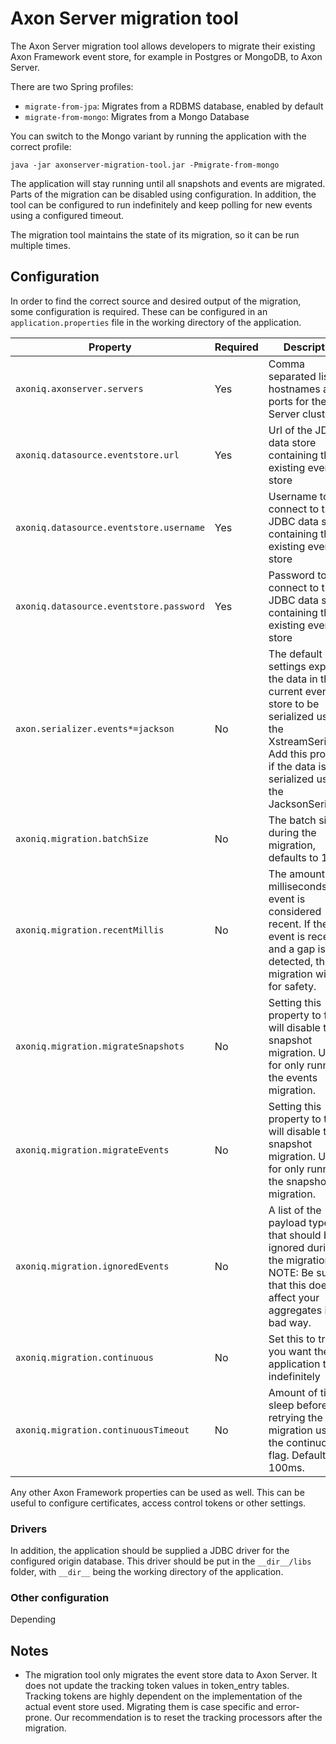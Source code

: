 # Axon Server migration tool

The Axon Server migration tool allows developers to migrate their existing Axon Framework event store, for example in
Postgres or MongoDB, to Axon Server.

There are two Spring profiles:

- `migrate-from-jpa`: Migrates from a RDBMS database, enabled by default
- `migrate-from-mongo`: Migrates from a Mongo Database

You can switch to the Mongo variant by running the application with the correct profile:

`java -jar axonserver-migration-tool.jar -Pmigrate-from-mongo`

The application will stay running until all snapshots and events are migrated. Parts of the migration can be disabled
using configuration. In addition, the tool can be configured to run indefinitely and keep polling for new events using a
configured timeout.

The migration tool maintains the state of its migration, so it can be run multiple times.

## Configuration

In order to find the correct source and desired output of the migration, some configuration is required. These can be
configured in an `application.properties` file in the working directory of the application.

| Property                                | Required | Description                                                                                                                                                                            |
|-----------------------------------------|----------|----------------------------------------------------------------------------------------------------------------------------------------------------------------------------------------|
| `axoniq.axonserver.servers`             | Yes      | Comma separated list of hostnames and ports for the Axon Server cluster.                                                                                                               |
| `axoniq.datasource.eventstore.url`      | Yes      | Url of the JDBC data store containing the existing event store                                                                                                                         |
| `axoniq.datasource.eventstore.username` | Yes      | Username to connect to the JDBC data store containing the existing event store                                                                                                         |
| `axoniq.datasource.eventstore.password` | Yes      | Password to connect to the JDBC data store containing the existing event store                                                                                                         |
| `axon.serializer.events*=jackson`       | No       | The default settings expect the data in the current event store to be serialized using the XstreamSerializer. Add this property if the data is serialized using the JacksonSerializer. |
| `axoniq.migration.batchSize`            | No       | The batch size during the migration, defaults to 100                                                                                                                                   |
| `axoniq.migration.recentMillis`         | No       | The amount of milliseconds an event is considered recent. If the event is recent and a gap is detected, the migration will stop for safety.                                            |                                           |
| `axoniq.migration.migrateSnapshots`     | No       | Setting this property to false will disable the snapshot migration. Useful for only running the events migration.                                                                      |                                           |
| `axoniq.migration.migrateEvents`        | No       | Setting this property to true will disable the snapshot migration. Useful for only running the snapshot migration.                                                                     |                                           |
| `axoniq.migration.ignoredEvents`        | No       | A list of the payload types that should be ignored during the migration. NOTE: Be sure that this does not affect your aggregates in a bad way.                                         |                                           |
| `axoniq.migration.continuous`           | No       | Set this to true if you want the application to run indefinitely                                                                                                                       |                                           |
| `axoniq.migration.continuousTimeout`    | No       | Amount of time to sleep before retrying the migration using the continuous flag. Defaults to 100ms.                                                                                    |                                           |

Any other Axon Framework properties can be used as well. This can be useful to configure certificates, access control
tokens or other settings.

### Drivers

In addition, the application should be supplied a JDBC driver for the configured origin database.
This driver should be put in the `__dir__/libs` folder, with `__dir__` being the working directory of the application.

### Other configuration

Depending

## Notes

- The migration tool only migrates the event store data to Axon Server. It does not update the tracking token values in
  token_entry tables. Tracking tokens are highly dependent on the implementation of the actual event store used.
  Migrating them is case specific and error-prone. Our recommendation is to reset the tracking processors after the
  migration.
